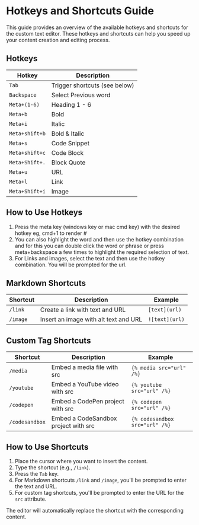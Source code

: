# Hotkeys and Shortcuts Guide

This guide provides an overview of the available hotkeys and shortcuts for the custom text editor. These hotkeys and shortcuts can help you speed up your content creation and editing process.

## Hotkeys

| Hotkey          | Description                  |
|-----------------|------------------------------|
| `Tab`           | Trigger shortcuts (see below)|
| `Backspace`     | Select Previous word         |
| `Meta+(1-6)`    | Heading 1 - 6                |
| `Meta+b`        | Bold                         |
| `Meta+i`        | Italic                       |
| `Meta+shift+b`  | Bold & Italic                |
| `Meta+s`        | Code Snippet                 |
| `Meta+shift+c`  | Code Block                   |
| `Meta+Shift+.`  | Block Quote                  |
| `Meta+u`        | URL                          |
| `Meta+l`        | Link                         |
| `Meta+Shift+i`  | Image                        |

## How to Use Hotkeys

1. Press the meta key (windows key or mac cmd key) with the desired hotkey eg, cmd+1 to render #
2. You can also highlight the word and then use the hotkey combination and for this you can double click the word or phrase or press meta+backspace a few times to highlight the required selection of text.
3. For Links and images, select the text and then use the hotkey combination. You will be prompted for the url.


## Markdown Shortcuts

| Shortcut | Description                            | Example                       |
|----------|----------------------------------------|-------------------------------|
| `/link`  | Create a link with text and URL        | `[text](url)`                 |
| `/image` | Insert an image with alt text and URL  | `![text](url)`                |

## Custom Tag Shortcuts

| Shortcut      | Description                        | Example                       |
|---------------|------------------------------------|-------------------------------|
| `/media`      | Embed a media file with src        | `{% media src="url" /%}`      |
| `/youtube`    | Embed a YouTube video with src     | `{% youtube src="url" /%}`    |
| `/codepen`    | Embed a CodePen project with src   | `{% codepen src="url" /%}`    |
| `/codesandbox`| Embed a CodeSandbox project with src | `{% codesandbox src="url" /%}`|

## How to Use Shortcuts

1. Place the cursor where you want to insert the content.
2. Type the shortcut (e.g., `/link`).
3. Press the `Tab` key.
4. For Markdown shortcuts `/link` and `/image`, you'll be prompted to enter the text and URL.
5. For custom tag shortcuts, you'll be prompted to enter the URL for the `src` attribute. 

The editor will automatically replace the shortcut with the corresponding content.
